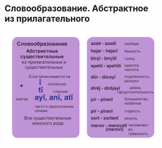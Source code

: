 # Словообразование. Абстрактное из прилагательного

![Словообразование. Абстрактное из прилагательного](../assets/Абстрактное-из-прилагательного.png)